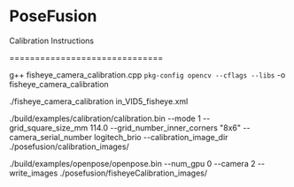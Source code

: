 PoseFusion
====================================

Calibration Instructions

==============================

g++ fisheye_camera_calibration.cpp `pkg-config opencv --cflags --libs` -o fisheye_camera_calibration

./fisheye_camera_calibration in_VID5_fisheye.xml 

./build/examples/calibration/calibration.bin --mode 1 --grid_square_size_mm 114.0 --grid_number_inner_corners "8x6" --camera_serial_number logitech_brio --calibration_image_dir ./posefusion/calibration_images/

./build/examples/openpose/openpose.bin --num_gpu 0 --camera 2 --write_images ./posefusion/fisheyeCalibration_images/




